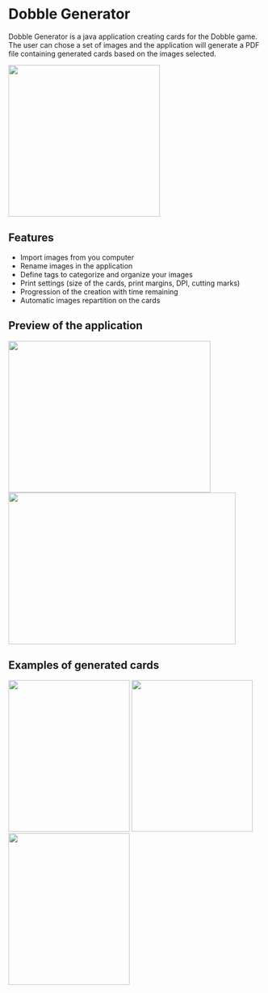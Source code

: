 # Dobble Generator

Dobble Generator is a java application creating cards for the Dobble game. The user can chose a set of images and the application will generate a PDF file containing generated cards based on the images selected. 

<img src="https://i.imgur.com/XcR7H6z.jpg" width="300" height="300" />

## Features 

* Import images from you computer
* Rename images in the application
* Define tags to categorize and organize your images
* Print settings (size of the cards, print margins, DPI, cutting marks)
* Progression of the creation with time remaining
* Automatic images repartition on the cards

## Preview of the application

<img src="https://i.imgur.com/ejpEaSd.png" width="400" height="300" /> <img src="https://i.imgur.com/kVqOH3U.png" width="450" height="300" />

## Examples of generated cards

<img src="https://i.imgur.com/iFLlDGX.png" width="240" height="300" /> <img src="https://i.imgur.com/g28PJvm.png" width="240" height="300" /> <img src="https://i.imgur.com/KXzbEwT.png" width="240" height="300" />
